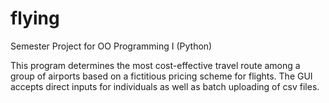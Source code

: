 # flying
Semester Project for OO Programming I (Python)

This program determines the most cost-effective travel route among a group of airports based on a fictitious pricing scheme for flights. 
The GUI accepts direct inputs for individuals as well as batch uploading of csv files. 
